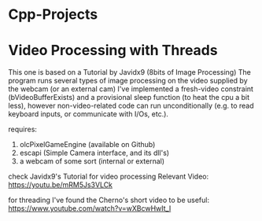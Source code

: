 # Cpp-Projects

# Video Processing with Threads
  This one is based on a Tutorial by Javidx9 (8bits of Image Processing)
  The program runs several types of image processing on the video supplied by the webcam (or an external cam)
  I've implemented a fresh-video constraint (bVideoBufferExists) and a provisional sleep function (to heat the cpu a bit less), however non-video-related code can run unconditionally (e.g. to read keyboard inputs, or communicate with I/Os, etc.).
  
  requires:
  1. olcPixelGameEngine (available on Github)
  2. escapi (Simple Camera interface, and its dll's)
  3. a webcam of some sort (internal or external)
  
  check Javidx9's Tutorial for video processing
   Relevant Video: https://youtu.be/mRM5Js3VLCk
   
  for threading I've found the Cherno's short video to be useful:
  https://www.youtube.com/watch?v=wXBcwHwIt_I
